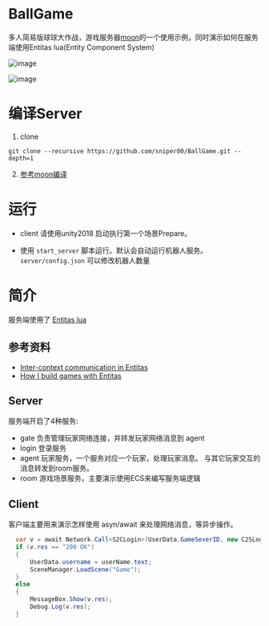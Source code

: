 # BallGame
多人简易版球球大作战，游戏服务器[moon](https://github.com/sniper00/moon)的一个使用示例，同时演示如何在服务端使用Entitas lua(Entity Component System)

![image](https://github.com/sniper00/BallGame/raw/master/image/start.png)

![image](https://github.com/sniper00/BallGame/raw/master/image/game.png)

# 编译Server

1. clone
```
git clone --recursive https://github.com/sniper00/BallGame.git --depth=1
```

2. [参考moon编译](https://github.com/sniper00/moon#%E7%BC%96%E8%AF%91)

# 运行

- client 请使用unity2018 启动执行第一个场景Prepare。

- 使用 `start_server` 脚本运行。默认会自动运行机器人服务。`server/config.json` 可以修改机器人数量

# 简介
服务端使用了 [Entitas lua](https://github.com/sniper00/entitas-lua)

## 参考资料
- [Inter-context communication in Entitas](https://github.com/sschmid/Entitas-CSharp/wiki/Inter-context-communication-in-Entitas-0.39.0)
- [How I build games with Entitas](https://github.com/sschmid/Entitas-CSharp/wiki/How-I-build-games-with-Entitas-%28FNGGames%29)

## Server

服务端开启了4种服务:
- gate 负责管理玩家网络连接，并转发玩家网络消息到 agent
- login 登录服务
- agent 玩家服务，一个服务对应一个玩家，处理玩家消息。 与其它玩家交互的消息转发到room服务。
- room 游戏场景服务，主要演示使用ECS来编写服务端逻辑

## Client

客户端主要用来演示怎样使用 asyn/await 来处理网络消息，等异步操作。
```csharp
  var v = await Network.Call<S2CLogin>(UserData.GameSeverID, new C2SLogin { token = handshake });
  if (v.res == "200 OK")
  {
      UserData.username = userName.text;
      SceneManager.LoadScene("Game");
  }
  else
  {
      MessageBox.Show(v.res);
      Debug.Log(v.res);
  }
```


